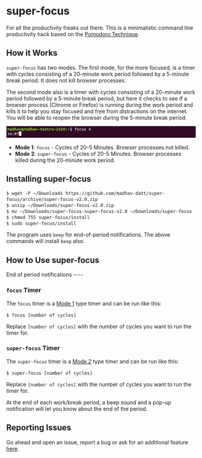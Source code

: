 # super-focus
For all the productivity freaks out there. This is a minimalistic command line productivity hack based on the [Pomodoro Technique](http://pomodorotechnique.com/).

## How it Works

`super-focus` has two modes. The first mode, for the more focused, is a timer with cycles consisting of a 20-minute work period followed by a 5-minute break period. It does not kill browser processes.

The second mode also is a timer with cycles consisting of a 20-minute work period followed by a 5-minute break period, but here it checks to see if a browser process (Chrome or Firefox) is running during the work period and kills it to help you stay focused and free from distractions on the internet. You will be able to reopen the browser during the 5-minute break period.

![Regular Timer Example](https://github.com/madhav-datt/super-focus/blob/master/Resources/Timer_Example.png)

* <a name="mode1">**Mode 1**</a>: `focus` - Cycles of 20-5 Minutes. Browser processes not killed.
* <a name="mode2">**Mode 2**</a>: `super-focus` - Cycles of 20-5 Minutes. Browser processes killed during the 20-minute work period.

## Installing super-focus

    $ wget -P ~/Downloads https://github.com/madhav-datt/super-focus/archive/super-focus-v2.0.zip
    $ unzip ~/Downloads/super-focus-v2.0.zip
    $ mv ~/Downloads/super-focus-super-focus-v2.0 ~/Downloads/super-focus
    $ chmod 755 super-focus/install
    $ sudo super-focus/install
    
The program uses `beep` for end-of-period notifications. The above commands will install `beep` also.
    
## How to Use super-focus

End of period notifications ----

### `focus` Timer

The `focus` timer is a [Mode 1](#mode1) type timer and can be run like this:

    $ focus [number of cycles]
    
Replace `[number of cycles]` with the number of cycles you want to run the timer for.

### `super-focus` Timer

The `super-focus` timer is a [Mode 2](#mode2) type timer and can be run like this:

    $ super-focus [number of cycles]
    
Replace `[number of cycles]` with the number of cycles you want to run the timer for.

At the end of each work/break period, a beep sound and a pop-up notification will let you know about the end of the period.

## Reporting Issues

Go ahead and open an issue, report a bug or ask for an additional feature [here](https://github.com/madhav-datt/super-focus/issues).
